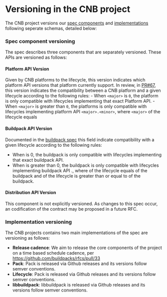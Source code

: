 # Versioning in the CNB project
The CNB project versions our [spec components](#spec) and [implementations](#implementations) following seperate schemas, detailed below:


### Spec component versioning
[spec]: #spec
The spec describes three components that are separately versioned. These APIs are versioned as follows:

#### Platform API Version
Given by CNB platforms to the lifecycle, this version indicates which platform API versions that platform currently support. In review, in [PR#67](https://github.com/buildpacks/spec/pull/67/files), this version indicates the compatibility between a CNB platform and a given lifecycle according to the following rules:
    - When `<major>` is `0`, the platform is only compatible with lifecycles implementing that exact Platform API.
    - When `<major>` is greater than `0`, the platforms is only compatible with lifecycles implementing platform API
    `<major>.<minor>`, where `<major>` of the lifecycle equals

#### Buildpack API Version
Documented in the [buildpack spec](https://github.com/buildpacks/spec/blob/master/buildpack.md#buildpacktoml-toml) this field indicate compatibility with a given lifecycle according to the following rules:
- When <major> is 0, the buildpack is only compatible with lifecycles implementing that exact buildpack API.
- When <major> is greater than 0, the buildpack is only compatible with lifecycles implementing buildpack API <major>.<minor>, where <major> of the lifecycle equals  <major> of the buildpack and <minor> of the lifecycle is greater than or equal to <minor> of the buildpack.

#### Distribution API Version
This component is not explicitly versioned. As changes to this spec occur, an codification of the contract may be proposed in a future RFC.


### Implementation versioning
[implementations]: #implementations

The CNB projects contains two main implementations of the spec are versioning as follows:

- __Release cadence__: We aim to release the core components of the project on a time based schedule cadence, per https://github.com/buildpacks/rfcs/pull/33
- __Pack__: Pack is released via Github releases and its versions follow semver conventions.
- __Lifecycle__: Pack is released via Github releases and its versions follow semver conventions.
- __libbuildpack__: libbuildpack is released via Github releases and its versions follow semver conventions.
